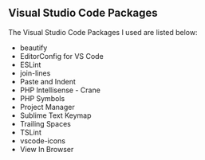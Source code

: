 ## Visual Studio Code Packages

The Visual Studio Code Packages I used are listed below:

- beautify
- EditorConfig for VS Code
- ESLint
- join-lines
- Paste and Indent
- PHP Intellisense - Crane
- PHP Symbols
- Project Manager
- Sublime Text Keymap
- Trailing Spaces
- TSLint
- vscode-icons
- View In Browser
